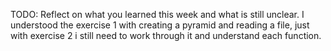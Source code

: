 TODO: Reflect on what you learned this week and what is still unclear.
I understood the exercise 1 with creating a pyramid and reading a file, just with exercise 2 i still need to work through it and understand each function.
